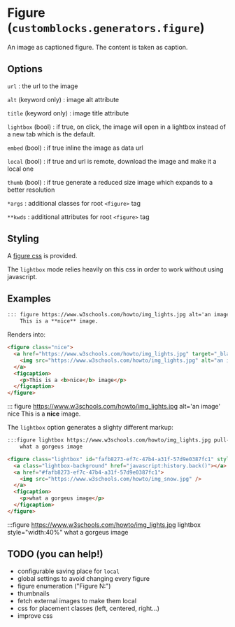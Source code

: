 # Figure (`customblocks.generators.figure`)

An image as captioned figure.
The content is taken as caption.
## Options

`url`
: the url to the image

`alt` (keyword only)
: image alt attribute

`title` (keyword only)
: image title attribute

`lightbox` (bool)
: if true, on click, the image will open in a lightbox instead of a new tab which is the default.

`embed` (bool)
: if true inline the image as data url

`local` (bool)
: if true and url is remote, download the image and make it a local one

`thumb` (bool)
: if true generate a reduced size image which expands to a better resolution

`*args`
: additional classes for root `<figure>` tag

`**kwds`
: additional attributes for root `<figure>` tag

## Styling

A [figure css](css/figure.css) is provided.

The `lightbox` mode relies heavily on this css in order to work without using javascript.

## Examples

```markdown
::: figure https://www.w3schools.com/howto/img_lights.jpg alt='an image' nice
    This is a **nice** image.
```

Renders into:

```html
<figure class="nice">
  <a href="https://www.w3schools.com/howto/img_lights.jpg" target="_blank">
    <img src="https://www.w3schools.com/howto/img_lights.jpg" alt="an image" />
  </a>
  <figcaption>
    <p>This is a <b>nice</b> image</p>
  </figcaption>
</figure>
```

::: figure https://www.w3schools.com/howto/img_lights.jpg alt='an image' nice
    This is a **nice** image.

The `lightbox` option generates a slighty different markup:

```markdown
:::figure lightbox https://www.w3schools.com/howto/img_lights.jpg pull-right style="width:40%"
    what a gorgeus image
```

```html
<figure class="lightbox" id="fafb8273-ef7c-47b4-a31f-57d9e0387fc1" style="width:40%">
  <a class="lightbox-background" href="javascript:history.back()"></a>
  <a href="#fafb8273-ef7c-47b4-a31f-57d9e0387fc1">
    <img src="https://www.w3schools.com/howto/img_snow.jpg" />
  </a>
  <figcaption>
    <p>what a gorgeus image</p>
  </figcaption>
</figure>

```

:::figure https://www.w3schools.com/howto/img_lights.jpg lightbox style="width:40%"
    what a gorgeus image


## TODO (you can help!)

- configurable saving place for `local`
- global settings to avoid changing every figure
- figure enumeration ("Figure N:")
- thumbnails
- fetch external images to make them local
- css for placement classes (left, centered, right...)
- improve css

